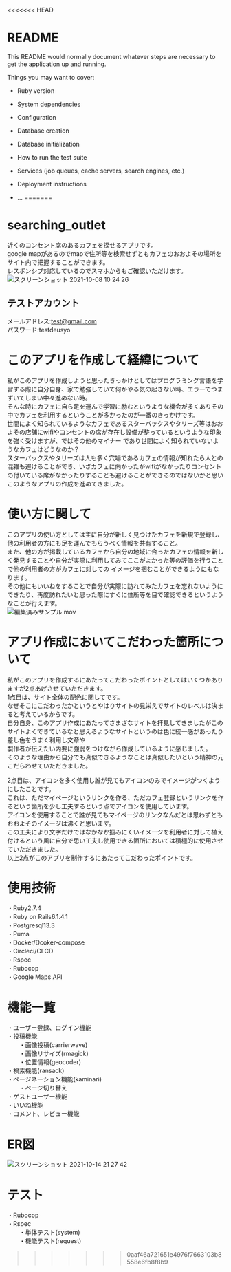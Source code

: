 <<<<<<< HEAD
# README

This README would normally document whatever steps are necessary to get the
application up and running.

Things you may want to cover:

* Ruby version

* System dependencies

* Configuration

* Database creation

* Database initialization

* How to run the test suite

* Services (job queues, cache servers, search engines, etc.)

* Deployment instructions

* ...
=======
# searching_outlet
近くのコンセント席のあるカフェを探せるアプリです。  
google mapがあるのでmapで住所等を検索せずともカフェのおおよその場所をサイト内で把握することができます。  
レスポンシブ対応しているのでスマホからもご確認いただけます。　　
![スクリーンショット 2021-10-08 10 24 26](https://user-images.githubusercontent.com/83266893/136486810-5e2282a5-a6c4-444c-b281-b27b9c37c202.png)
## テストアカウント 
メールアドレス:test@gmail.com  
パスワード:testdeusyo  

# このアプリを作成して経緯について
私がこのアプリを作成しようと思ったきっかけとしてはプログラミング言語を学習する際に自分自身、家で勉強していて何かやる気の起きない時、エラーでつまずいてしまい中々進めない時。  
そんな時にカフェに自ら足を運んで学習に励むというような機会が多くありその中でカフェを利用するということが多かったのが一番のきっかけです。  
世間によく知られているようなカフェであるスターバックスやタリーズ等はおおよその店舗にwifiやコンセントの席が存在し設備が整っているというような印象を強く受けますが、ではその他のマイナー
であり世間によく知られていないようなカフェはどうなのか？  
スターバックスやタリーズは人も多く穴場であるカフェの情報が知れたら人との混雑も避けることができ、いざカフェに向かったがwifiがなかったりコンセントの付いている席がなかったりすることも避けることができるのではないかと思いこのようなアプリの作成を進めてきました。  

# 使い方に関して
このアプリの使い方としては主に自分が新しく見つけたカフェを新規で登録し、他の利用者の方にも足を運んでもらうべく情報を共有すること。  
また、他の方が掲載しているカフェから自分の地域に合ったカフェの情報を新しく発見することや自分が実際に利用してみてここがよかった等の評価を行うことで他の利用者の方がカフェに対しての
イメージを掴むことができるようにもなります。  
その他にもいいねをすることで自分が実際に訪れてみたカフェを忘れないようにできたり、再度訪れたいと思った際にすぐに住所等を目で確認できるというようなことが行えます。  
![編集済みサンプル mov](https://user-images.githubusercontent.com/83266893/137138584-3eae1c6a-a6e3-4538-a36c-bb2811d29eba.gif)  

# アプリ作成においてこだわった箇所について
私がこのアプリを作成するにあたってこだわったポイントとしてはいくつかありますが2点あげさせていただきます。  
1点目は、サイト全体の配色に関してです。  
なぜそこにこだわったかというとやはりサイトの見栄えでサイトのレベルは決まると考えているからです。  
自分自身、このアプリ作成にあたってさまざなサイトを拝見してきましたがこのサイトよくできているなと思えるようなサイトというのは色に統一感があったり差し色をうまく利用し文章や  
製作者が伝えたい内要に強弱をつけながら作成しているように感じました。  
そのような理由から自分でも真似できるようなことは真似したいという精神の元こだらわせていただきました。  
  
2点目は、アイコンを多く使用し誰が見てもアイコンのみでイメージがつくようにしたことです。  
これは、ただマイページというリンクを作る、ただカフェ登録というリンクを作るという箇所を少し工夫するという点でアイコンを使用しています。  
アイコンを使用することで誰が見てもマイページのリンクなんだとは思わずともおおよそのイメージは沸くと思います。  
この工夫により文字だけではなかなか掴みにくいイメージを利用者に対して植え付けるという風に自分で思い工夫し使用できる箇所においては積極的に使用させていただきました。  
以上2点がこのアプリを制作するにあたってこだわったポイントです。

# 使用技術
・Ruby2.7.4  
・Ruby on Rails6.1.4.1  
・Postgresql13.3  
・Puma  
・Docker/Dcoker-compose  
・Circleci/CI CD  
・Rspec  
・Rubocop  
・Google Maps API  

# 機能一覧
・ユーザー登録、ログイン機能  
・投稿機能  
&emsp;&emsp;・画像投稿(carrierwave)  
&emsp;&emsp;・画像リサイズ(rmagick)  
&emsp;&emsp;・位置情報(geocoder)  
・検索機能(ransack)  
・ページネーション機能(kaminari)  
&emsp;&emsp;・ページ切り替え  
・ゲストユーザー機能  
・いいね機能  
・コメント、レビュー機能  

# ER図  
![スクリーンショット 2021-10-14 21 27 42](https://user-images.githubusercontent.com/83266893/137317391-9bdc0ade-2b94-4e46-8cf8-0ac08aa3a867.png)

# テスト
・Rubocop  
・Rspec  
&emsp;&emsp;・単体テスト(system)  
&emsp;&emsp;・機能テスト(request)
>>>>>>> 0aaf46a721651e4976f7663103b8558e6fb8f8b9
